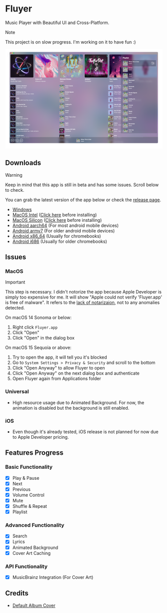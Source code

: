 # Fluyer
Music Player with Beautiful UI and Cross-Platform.
> [!NOTE]
> This project is on slow progress. I'm working on it to have fun :)

![Preview App](preview.png)

## Downloads
> [!WARNING]
> Keep in mind that this app is still in beta and has some issues. Scroll below to check.

You can grab the latest version of the app below or check the [release page](https://github.com/alvindimas05/Fluyer/releases).
- [Windows](https://github.com/alvindimas05/Fluyer/releases/download/v0.1.0/Fluyer_0.1.0_x64-setup.exe)
- [MacOS Intel](https://github.com/alvindimas05/Fluyer/releases/download/v0.1.0/Fluyer_0.1.0_x64.dmg) ([Click here](#macos) before installing)
- [MacOS Silicon](https://github.com/alvindimas05/Fluyer/releases/download/v0.1.0/Fluyer_0.1.0_aarch64.dmg) ([Click here](#macos) before installing)
- [Android aarch64](https://github.com/alvindimas05/Fluyer/releases/download/v0.1.0/Fluyer_0.1.0_aarch64.apk) (For most android mobile devices)
- [Android armv7](https://github.com/alvindimas05/Fluyer/releases/download/v0.1.0/Fluyer_0.1.0_armv7.apk) (For older android mobile devices)
- [Android x86_64](https://github.com/alvindimas05/Fluyer/releases/download/v0.1.0/Fluyer_0.1.0_x86_64.apk) (Usually for chromebooks)
- [Android i686](https://github.com/alvindimas05/Fluyer/releases/download/v0.1.0/Fluyer_0.1.0_i686.apk) (Usually for older chromebooks)

## Issues

### MacOS

> [!IMPORTANT]
> This step is necessary. I didn't notorize the app because Apple Developer is simply too expensive for me. It will show "Apple could not verify 'Fluyer.app' is free of malware". It refers to the [lack of notarizaion](https://support.apple.com/en-us/102445), not to any anomalies detected.

On macOS 14 Sonoma or below:
1. Right click `Fluyer.app`
2. Click "Open"
3. Click "Open" in the dialog box

On macOS 15 Sequoia or above:
1. Try to open the app, it will tell you it's blocked
2. Go to `System Settings > Privacy & Security` and scroll to the bottom
3. Click "Open Anyway" to allow Fluyer to open
4. Click "Open Anyway" on the next dialog box and authenticate
5. Open Fluyer again from Applications folder

### Universal
- High resource usage due to Animated Background. For now, the animation is disabled but the background is still enabled.

### iOS
- Even though it's already tested, iOS release is not planned for now due to Apple Developer pricing.

## Features Progress

### Basic Functionality
- [x] Play & Pause 
- [x] Next
- [x] Previous
- [x] Volume Control
- [x] Mute
- [x] Shuffle & Repeat
- [x] Playlist

### Advanced Functionality
- [x] Search
- [x] Lyrics
- [x] Animated Background
- [x] Cover Art Caching

### API Functionality
- [x] MusicBrainz Integration (For Cover Art)

[//]: # (- [ ] Spotify Integration &#40;For Spotify Canvas&#41;)

[//]: # (- [ ] Soulseek Integration &#40;We love FLACs <3&#41;)

## Credits
- [Default Album Cover](https://www.freepik.com/free-vector/music-notes-rainbow-colourful-with-vinyl-record-white-backgro_24459713.htm)